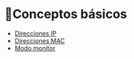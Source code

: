 # 📖Conceptos básicos

- [Direcciones IP](https://github.com/LShinkiZ/Hacking-WiFi/blob/main/Conceptos%20b%C3%A1sicos/Direcciones%20IP.md)
- [Direcciones MAC](https://github.com/LShinkiZ/Hacking-WiFi/blob/main/Conceptos%20b%C3%A1sicos/Direcciones%20MAC%20(OUI%20y%20NIC).md)
- [Modo monitor](https://github.com/LShinkiZ/Hacking-WiFi/blob/main/Conceptos%20b%C3%A1sicos/Modo%20monitor.md)
